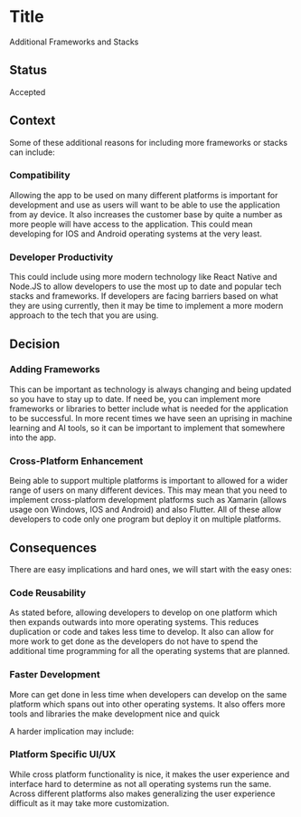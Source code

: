 # Title
Additional Frameworks and Stacks

## Status
Accepted

## Context
Some of these additional reasons for including more frameworks or stacks can include:

### Compatibility
Allowing the app to be used on many different platforms is important for development and use as users will want to be able to use the application from ay device. It also increases the customer base by quite a number as more people will have access to the application. This could mean developing for IOS and Android operating systems at the very least.

### Developer Productivity
This could include using more modern technology like React Native and Node.JS to allow developers to use the most up to date and popular tech stacks and frameworks. If developers are facing barriers based on what they are using currently, then it may be time to implement a more modern approach to the tech that you are using.


## Decision

### Adding Frameworks
This can be important as technology is always changing and being updated so you have to stay up to date. If need be, you can implement more frameworks or libraries to better include what is needed for the application to be successful. In more recent times we have seen an uprising in machine learning and AI tools, so it can be important to implement that somewhere into the app.

### Cross-Platform Enhancement
Being able to support multiple platforms is important to allowed for a wider range of users on many different devices. This may mean that you need to implement cross-platform development platforms such as Xamarin (allows usage oon Windows, IOS and Android) and also Flutter. All of these allow developers to code only one program but deploy it on multiple platforms.


## Consequences
There are easy implications and hard ones, we will start with the easy ones:

### Code Reusability
As stated before, allowing developers to develop on one platform which then expands outwards into more operating systems. This reduces duplication or code and takes less time to develop. It also can allow for more work to get done as the developers do not have to spend the additional time programming for all the operating systems that are planned.

### Faster Development
More can get done in less time when developers can develop on the same platform which spans out into other operating systems. It also offers more tools and libraries the make development nice and quick

A harder implication may include:

### Platform Specific UI/UX
While cross platform functionality is nice, it makes the user experience and interface hard to determine as not all operating systems run the same. Across different platforms also makes generalizing the user experience difficult as it may take more customization.
